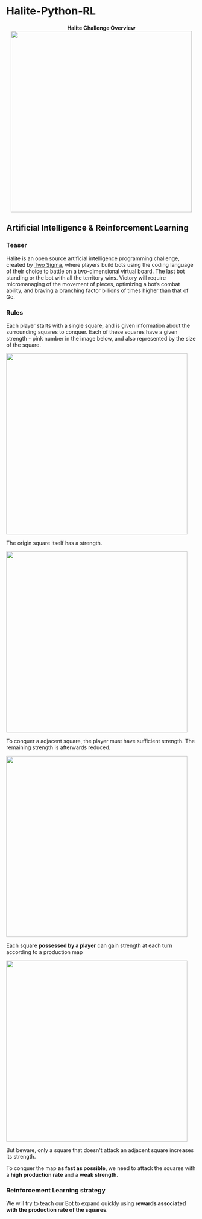 # Halite-Python-RL

<p align="center"> <b> Halite Challenge Overview </b> <br> <a href="https://halite.io/" target="_blank"><img width="480" src="https://user-images.githubusercontent.com/15527397/30818756-c0526c06-a21c-11e7-95a8-317dded1e761.gif"></a></p>

## Artificial Intelligence & Reinforcement Learning

### Teaser

Halite is an open source artificial intelligence programming challenge, created by <a href="https://www.twosigma.com/">Two Sigma</a>, where players build bots using the coding language of their choice to battle on a two-dimensional virtual board. The last bot standing or the bot with all the territory wins. Victory will require micromanaging of the movement of pieces, optimizing a bot’s combat ability, and braving a branching factor billions of times higher than that of Go.

### Rules

Each player starts with a single square, and is given information about the surrounding squares to conquer. Each of these squares have a given strength - pink number in the image below, and also represented by the size of the square.

<img align="center" width="480" src="https://user-images.githubusercontent.com/15527397/30821143-9bec343e-a224-11e7-8087-2463d4489475.png">

The origin square itself has a strength.

<img align="center" width="480" src="https://user-images.githubusercontent.com/15527397/30821163-b0d70cf2-a224-11e7-9fbc-e1ff483f53b8.png">

To conquer a adjacent square, the player must have sufficient strength. The remaining strength is afterwards reduced. 

<img align="center" width="480" src="https://user-images.githubusercontent.com/15527397/30821191-c79c6b30-a224-11e7-9ec3-0a9314f2d12d.png">

Each square **possessed by a player** can gain strength at each turn according to a production map

<img align="center" width="480" src="https://user-images.githubusercontent.com/15527397/30821225-dcadd946-a224-11e7-829c-5d3b700c008c.png">

But beware, only a square that doesn't attack an adjacent square increases its strength.

To conquer the map **as fast as possible**, we need to attack the squares with a **high production rate** and a **weak strength**.

### Reinforcement Learning strategy
 
We will try to teach our Bot to expand quickly using **rewards associated with the production rate of the squares**.



